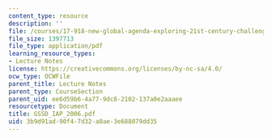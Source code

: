 ```yaml
---
content_type: resource
description: ''
file: /courses/17-918-new-global-agenda-exploring-21st-century-challenges-through-innovations-in-information-technologies-january-iap-2006/3b9d91ad90f47d32a0ae3e688079dd35_GSSD_IAP_2006.pdf
file_size: 1397713
file_type: application/pdf
learning_resource_types:
- Lecture Notes
license: https://creativecommons.org/licenses/by-nc-sa/4.0/
ocw_type: OCWFile
parent_title: Lecture Notes
parent_type: CourseSection
parent_uid: ee6d59b6-4a77-9dc8-2102-137a0e2aaaee
resourcetype: Document
title: GSSD_IAP_2006.pdf
uid: 3b9d91ad-90f4-7d32-a0ae-3e688079dd35
---
```

